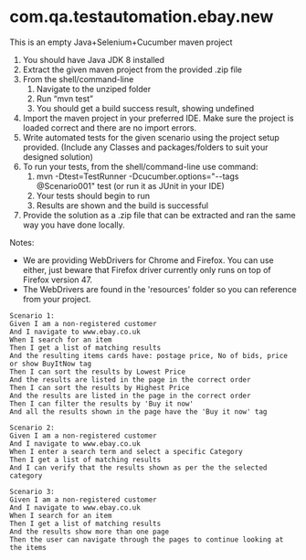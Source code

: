 # com.qa.testautomation.ebay.new
This is an empty Java+Selenium+Cucumber maven project

1. You should have Java JDK 8 installed
2. Extract the given maven project from the provided .zip file
3. From the shell/command-line 
    1. Navigate to the unziped folder
    2. Run “mvn test”
    3. You should get a build success result, showing undefined 
4. Import the maven project in your preferred IDE. Make sure the project is loaded correct and there are no import errors.
5. Write automated tests for the given scenario using the project setup provided. (Include any Classes and packages/folders to suit your designed solution)
6. To run your tests, from the shell/command-line use command:
    1. mvn -Dtest=TestRunner -Dcucumber.options="--tags @Scenario001" test (or run it as JUnit in your IDE)
    2. Your tests should begin to run
    3. Results are shown and the build is successful
7. Provide the solution as a .zip file that can be extracted and ran the same way you have done locally.

Notes: 
- We are providing WebDrivers for Chrome and Firefox. You can use either, just beware that Firefox driver currently only runs on top of Firefox version 47.
- The WebDrivers are found in the 'resources' folder so you can reference from your project.

```
Scenario 1:
Given I am a non-registered customer 
And I navigate to www.ebay.co.uk
When I search for an item
Then I get a list of matching results 
And the resulting items cards have: postage price, No of bids, price or show BuyItNow tag
Then I can sort the results by Lowest Price
And the results are listed in the page in the correct order
Then I can sort the results by Highest Price
And the results are listed in the page in the correct order
Then I can filter the results by 'Buy it now'
And all the results shown in the page have the 'Buy it now' tag 

Scenario 2:
Given I am a non-registered customer 
And I navigate to www.ebay.co.uk
When I enter a search term and select a specific Category
Then I get a list of matching results
And I can verify that the results shown as per the the selected category

Scenario 3:
Given I am a non-registered customer 
And I navigate to www.ebay.co.uk
When I search for an item
Then I get a list of matching results 
And the results show more than one page
Then the user can navigate through the pages to continue looking at the items
```
